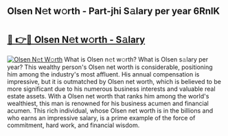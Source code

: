 ## Olsen N𝚎t w𝚘rth - Part-jhi S𝚊lary per year 6RnlK

# <h2><a href="http://gc44ky5.nevu.top/?p=Olsen">🔗 👉🔴 Olsen N𝚎t w𝚘rth - S𝚊lary</a></h2>

[![Olsen N𝚎t W𝚘rth](https://i.imgur.com/Oavwk0R.jpeg)](http://gc44ky5.nevu.top/?p=Olsen)
What is Olsen n𝚎t w𝚘rth? What is Olsen s𝚊lary per year?
This wealthy person's Olsen net worth is considerable, positioning him among the industry's most affluent. His annual compensation is impressive, but it is outmatched by Olsen net worth, which is believed to be more significant due to his numerous business interests and valuable real estate assets. With a Olsen net worth that ranks him among the world's wealthiest, this man is renowned for his business acumen and financial acumen. This rich individual, whose Olsen net worth is in the billions and who earns an impressive salary, is a prime example of the force of commitment, hard work, and financial wisdom.
